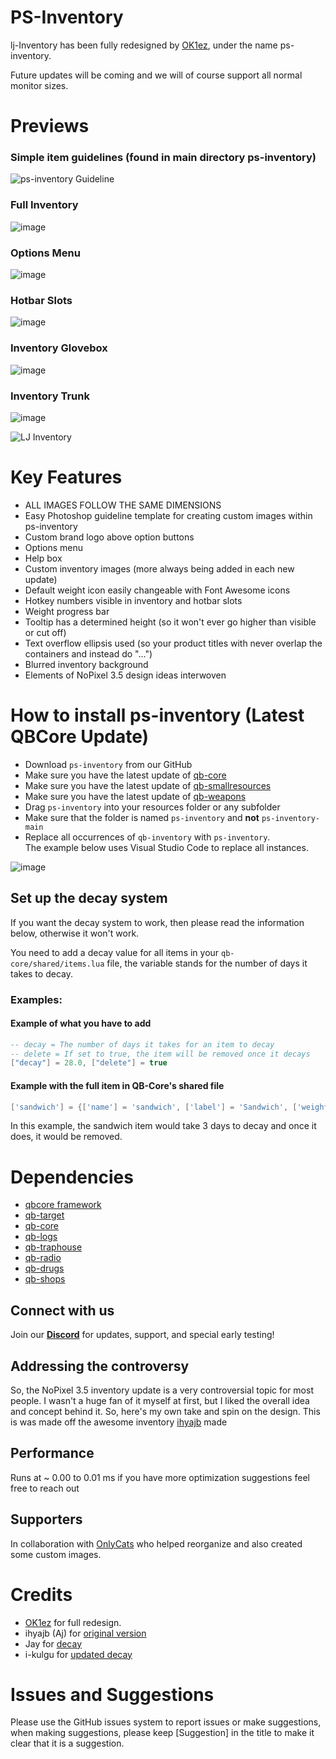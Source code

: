 # PS-Inventory

lj-Inventory has been fully redesigned by [OK1ez](https://github.com/OK1ez), under the name ps-inventory.

Future updates will be coming and we will of course support all normal monitor sizes.

# Previews

### Simple item guidelines (found in main directory ps-inventory)

![ps-inventory Guideline](https://user-images.githubusercontent.com/91661118/146315681-c67f542d-e2bc-43ca-9957-7f1971b84268.png)

### Full Inventory

![image](https://github.com/Project-Sloth/ps-inventory/assets/82112471/fda2588d-e468-4fd5-8bf5-2f584f059609)

### Options Menu

![image](https://github.com/Project-Sloth/ps-inventory/assets/82112471/1782f97a-27e6-441b-90a1-ff150cd846e2)

### Hotbar Slots

![image](https://github.com/Project-Sloth/ps-inventory/assets/82112471/c0a77f4a-f482-42f5-a5da-1f3571d14130)

### Inventory Glovebox

![image](https://github.com/Project-Sloth/ps-inventory/assets/82112471/432f8c79-1a9f-44d1-8062-50b596194752)

### Inventory Trunk

![image](https://github.com/Project-Sloth/ps-inventory/assets/82112471/f9c78e49-ec51-4d55-9ac0-b7058951d31a)

![LJ Inventory](https://user-images.githubusercontent.com/91661118/146313051-665337bf-ed92-4ed0-bbb9-6ee9613f670d.png)


# Key Features

* ALL IMAGES FOLLOW THE SAME DIMENSIONS
* Easy Photoshop guideline template for creating custom images within ps-inventory
* Custom brand logo above option buttons
* Options menu
* Help box 
* Custom inventory images (more always being added in each new update)
* Default weight icon easily changeable with Font Awesome icons
* Hotkey numbers visible in inventory and hotbar slots
* Weight progress bar
* Tooltip has a determined height (so it won't ever go higher than visible or cut off)
* Text overflow ellipsis used (so your product titles with never overlap the containers and instead do "...")
* Blurred inventory background
* Elements of NoPixel 3.5 design ideas interwoven

# How to install ps-inventory (Latest QBCore Update)

* Download `ps-inventory` from our GitHub
* Make sure you have the latest update of [qb-core](https://github.com/qbcore-framework/qb-core)
* Make sure you have the latest update of [qb-smallresources](https://github.com/qbcore-framework/qb-smallresources)
* Make sure you have the latest update of [qb-weapons](https://github.com/qbcore-framework/qb-weapons)
* Drag `ps-inventory` into your resources folder or any subfolder
* Make sure that the folder is named `ps-inventory` and **not** `ps-inventory-main`
* Replace all occurrences of `qb-inventory` with `ps-inventory`.<br>The example below uses Visual Studio Code to replace all instances.

![image](https://github.com/Z3rio/ps-inventory/assets/54480523/00fa21a5-4be2-443f-aff2-4b3202b662dc)

## Set up the decay system

If you want the decay system to work, then please read the information below, otherwise it won't work.

You need to add a decay value for all items in your `qb-core/shared/items.lua` file, the variable stands for the number of days it takes to decay.

### Examples:

#### Example of what you have to add

```lua
-- decay = The number of days it takes for an item to decay
-- delete = If set to true, the item will be removed once it decays
["decay"] = 28.0, ["delete"] = true
```

#### Example with the full item in QB-Core's shared file

```lua
['sandwich'] = {['name'] = 'sandwich', ['label'] = 'Sandwich', ['weight'] = 200, ['type'] = 'item', ['image'] = 'sandwich.png', ['unique'] = false, ['useable'] = true, ['shouldClose'] = true,	['combinable'] = nil, ['description'] = 'Nice bread for your stomach', ["decay"] = 3.0, ["delete"] = true},
```

In this example, the sandwich item would take 3 days to decay and once it does, it would be removed.

# Dependencies

* [qbcore framework](https://github.com/qbcore-framework)
* [qb-target](https://github.com/BerkieBb/qb-target)
* [qb-core](https://github.com/qbcore-framework/qb-core)
* [qb-logs](https://github.com/qbcore-framework/qb-logs)
* [qb-traphouse](https://github.com/qbcore-framework/qb-traphouse)
* [qb-radio](https://github.com/qbcore-framework/qb-radio)
* [qb-drugs](https://github.com/qbcore-framework/qb-drugs)
* [qb-shops](https://github.com/qbcore-framework/qb-shops)

## Connect with us

Join our [**Discord**](https://discord.gg/projectsloth) for updates, support, and special early testing!

## Addressing the controversy

So, the NoPixel 3.5 inventory update is a very controversial topic for most people. I wasn't a huge fan of it myself at first, but I liked the overall idea and concept behind it. So, here's my own take and spin on the design. This is was made off the awesome inventory [ihyajb](https://github.com/ihyajb) made

## Performance

Runs at ~ 0.00 to 0.01 ms if you have more optimization suggestions feel free to reach out

## Supporters

In collaboration with [OnlyCats](https://github.com/onlycats) who helped reorganize and also created some custom images.

# Credits

* [OK1ez](https://github.com/OK1ez) for full redesign. 
* ihyajb (Aj) for [original version](https://github.com/ihyajb/aj-inventory)
* Jay for [decay](https://github.com/tnj-development/inventory)
* i-kulgu for [updated decay](https://github.com/i-kulgu/qb-inventory-decay)

# Issues and Suggestions

Please use the GitHub issues system to report issues or make suggestions, when making suggestions, please keep [Suggestion] in the title to make it clear that it is a suggestion.
